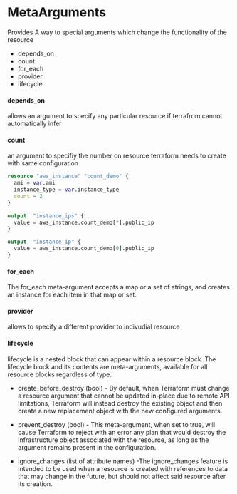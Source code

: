 # MetaArguments 

Provides A way to special arguments which change the functionality of the resource

+ depends_on
+ count
+ for_each
+ provider
+ lifecycle

#### depends_on 
allows an argument to specify any particular resource if terrafrom cannot automatically infer



#### count
an argument to specifiy the number on resource terraform needs to create with same configuration


```terraform
resource "aws_instance" "count_demo" {
  ami = var.ami
  instance_type = var.instance_type
  count = 2
}

output  "instance_ips" {
  value = aws_instance.count_demo[*].public_ip
}

output  "instance_ip" {
  value = aws_instance.count_demo[0].public_ip
}
```

#### for_each
The for_each meta-argument accepts a map or a set of strings, and creates an instance for each item in that map or set.



#### provider 
allows to specify a different provider to indivudial resource

#### lifecycle
lifecycle is a nested block that can appear within a resource block. The lifecycle block and its contents are meta-arguments, available for all resource blocks regardless of type.

+ create_before_destroy (bool) - By default, when Terraform must change a resource argument that cannot be updated in-place due to remote API limitations, 
Terraform will instead destroy the existing object and then create a new replacement object with the new configured arguments.

+ prevent_destroy (bool) - This meta-argument, when set to true, will cause Terraform to reject with an error any plan that would destroy the infrastructure object associated with the resource, 
as long as the argument remains present in the configuration.

+ ignore_changes (list of attribute names) -The ignore_changes feature is intended to be used when a resource is created with references to data that may change in the future, 
but should not affect said resource after its creation.


